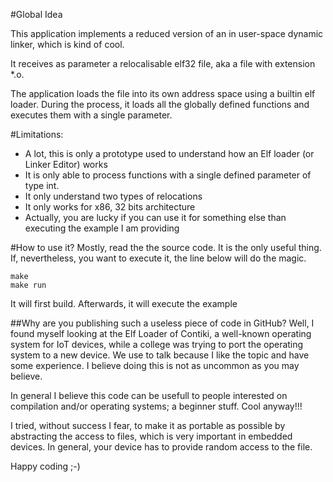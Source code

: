 #Global Idea

This application implements a reduced version of 
an in user-space dynamic linker, which is kind of cool.

It receives as parameter a relocalisable
elf32 file, aka a file with extension *.o.

The application loads the file into its own address space using
a builtin elf loader. During the process, it loads all the 
globally defined functions and executes them with a single parameter.


#Limitations:
- A lot, this is only a prototype used to understand how an Elf loader (or Linker Editor) works
- It is only able to process functions with a single defined parameter of type int.
- It  only understand two types of relocations
- It only works for x86, 32 bits architecture
- Actually, you are lucky if you can use it for something else than executing the example I am providing

#How to use it?
Mostly, read the the source code. It is the only useful thing.
If, nevertheless, you want to execute it, the line below will do the magic.

```
make
make run
```

It will first build. Afterwards, it will execute the example

##Why are you publishing such a useless piece of code in GitHub?
Well, I found myself looking at the Elf Loader of Contiki, a well-known operating system for IoT devices,
while a college was trying to port the operating system to a new device.
We use to talk because I like the topic and have some experience. I believe doing this is not as uncommon as you may believe.

In general I believe this code can be usefull to people interested on compilation and/or operating systems; 
a beginner stuff. Cool anyway!!!

I tried, without success I fear, to make it as portable as possible by abstracting the access to files, which is very important in embedded devices. In general, your device has to provide random access to the file. 

Happy coding ;-)
